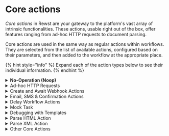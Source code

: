 # Core actions

_Core actions_ in Rewst are your gateway to the platform's vast array of intrinsic functionalities. These actions, usable right out of the box, offer features ranging from ad-hoc HTTP requests to document parsing.&#x20;

Core actions are used in the same way as regular actions within workflows. They are selected from the list of available actions, configured based on their parameters, and then added to the workflow at the appropriate place.

{% hint style="info" %}
Expand each of the action types below to see their individual information.
{% endhint %}

<details>

<summary><strong>No-Operation (Noop)</strong></summary>

* **Action Name:** `noop`
* **Description:** Does nothing. Often used for logic or as a placeholder in the workflow.
* **Parameters:** None.
* **Output:** None

</details>

<details>

<summary>Ad-hoc HTTP Requests</summary>

**Action Name:** `HTTP Request`

Performs an HTTP request to a specified URL, supporting a variety of methods, body content types, and configurations. This is useful for interacting with APIs or other web services within a workflow, or for performing any other tasks that involve HTTP requests.

**Parameters**

* **URL**: The URL to which the HTTP request is sent.
* **Request Method**: The HTTP method to use for the request. You can select from the dropdown options (`HEAD`, `GET`, `POST`, `PUT`, `DELETE`, `OPTIONS`, `TRACE`, `PATCH`, `PURGE`).
* **Auth Username**: The username for basic HTTP Authentication, if needed.
* **Auth Password**: The password for basic HTTP Authentication, if needed. _(This parameter is secret to ensure security.)_
* **Allow Redirects**: Specifies whether the HTTP request will follow redirects. By default, it's set to `true`.
* **Body**: The body to send with the request. This parameter is not required if `JSON` or `Files` is provided.
* **JSON**: The JSON body to send with the request. This field is not required if `Body` or `Files` is provided.
* **Files**: Here, you can add files to be uploaded with the HTTP request using `multipart/form-data`. Each file requires the following information:
  * **Field Name**: The name of the form field (not the filename).
  * **File Name**: The name of the file.
  * **File Contents**: Contents of the file to upload.
  * **File URL**: A publicly-accessible URL to the file contents to upload.
  * **Content Type**: The MIME type of the file to include in the multipart field.
* **Cookies**: Input the cookies to send with the request. You can add more than one cookie by clicking on the `+` icon.
* **Headers**: Specify the custom HTTP headers to be sent with the request. You can add more than one header by clicking on the `+` icon.
* **Params**: Enter the query parameters to be used with the HTTP request. You can add more than one parameter by clicking on the `+` icon.
* **Timeout**: Enter the timeout for the HTTP request in seconds. The default value is `5`.
* **Require Success Status**: If you check this box, the task will fail if a non-2xx HTTP status code is returned. This is useful for identifying and handling HTTP errors during the task's execution.

**Output**: The action returns the content returned by the server in response to the HTTP request. This could be a success message, a failure message, a data object, or any other content that the server sends as a response.

_<mark style="color:blue;">**Note**</mark><mark style="color:blue;">:</mark>_ _If you need more advanced security around calling particular endpoints, you can also use a_ [_Custom Integration_](../../configuration/integrations/custom-integrations/) _in addition to this HTTP Request action. This allows for enhanced security and customization when interacting with your external APIs._

</details>

<details>

<summary>Create and Await Webhook Actions</summary>

***

**Action Name:** `Create Webhook`

Allows for the creation of a one-off webhook for which can then be used by the `Await Webhook` action.

* **Parameters**: This action requires the methods allowed to access the webhook, the response status, response headers, response body, and an expiration timeout.
* **Output**: The output of this action is the webhook ID and the full URL of the webhook.

***

**Action Name:** `Await Webhook Request`

Waits for a request to a created one-off webhook. Once a request is received, the workflow continues.

* **Parameters**: This action only requires the ID of the webhook created from the `Create Webhook` action.
* **Output**: The output includes the HTTP method, query params, headers, JSON or form/multipart data in the body of the request, and the timestamp when the request was received.

</details>

<details>

<summary>Email, SMS &#x26; Confirmation Actions</summary>

**Action Name:** `sendmail`

Allows for the sending of an email.

* **Parameters:** This action requires a sender prefix (`sender`), with multiple options available, the recipient's email address (`to`), the subject of the email (`subject`), the title of the email (`title`), and the message body (`message`). It also has the option to render markdown as HTML (`render_markdown`). You can also fully control the HTML of the email with `(Custom HTML)`. This can also reference a template using the `{{ template(“guid”) }}` function.&#x20;
  * Note that if using the `Custom HTML` field, the message and title fields will be ignored
  * You cannot upload images to Rewst, so any image will need to be externally referenced
  * Emails will still be sent from the rewst.io domain
* **Output:** The task doesn't yield an output upon success. It will fail if there are any errors during the process of sending the email.

***

**Action Name:** `Send SMS`

Allows you to send a text message to a specified phone number.

* **Parameters**: This action requires the recipient's phone number (`phone_number`) and the text message (`message`) to be sent.
* **Output**: The output of this action will depend on the implementation details. Usually, it will return a confirmation message or an error message.

***

**Action Name:** `Confirmation Email`

Send a confirmation email with reply options to a specified recipient. \
This action pauses the workflow and places it in an `Awaiting-User-Input` state. The workflow will not proceed until the confirmation email is interacted with via buttons, or the task times out. You can configure task timeout on the **Advanced** tab of the action. Task time out means that the action fails. Note that this setup means that buttons are required for the workflow to proceed. \
\
![](<../../../.gitbook/assets/image (69).png>)

* **Parameters:** This action requires the recipient's email address (`to`), the subject of the email (`subject`), the title of the email (`title`), and the message body (`message`). It also offers user interaction buttons (`buttons`) and has the option to render markdown as HTML (`render_markdown`).
* **Output:** If the action is correctly executed, a confirmation email will be sent. Output variable `inquiry_result` is an output of the task and can be used to route the workflow in a specific path. `Inquiry_result` 's value is that of the button clicked, and is configured as a string value on the action itself in the workflow builder.

<figure><img src="../../../.gitbook/assets/image (68) (1).png" alt=""><figcaption></figcaption></figure>

* **Confirmation email class and confirmation examples**
  * Button classes:
    * Primary; primary
    * Default; default
    * Danger; danger
  * Title class:
    * Title; title
  * Customization options
    * Custom Button CSS - control the CSS styling for the buttons.
    * Custom footer - overwrite the default Rewst footer or remove the footer entirely.
    * Custom Title CSS - customize the title CSS.
    * Logo Link - customize the hyperlink for the logo image.
    * Logo URI:
      * This will take the link to the image itself.
      * **TIP**: This is essentially providing a value for the src param of a img tag. You could also provide a base64 encoded value.

- #### Example custom button CSS

```css
a,

a:visited,

a:hover,

a:active {

color: inherit !important;

}

  

table, td, div, h1, p {

font-family: "Times New Roman", Times, serif;

}

  

.primary {

background: #4d7c0f;

}

  

.default {

background: #365314;

}

  

.danger {

background: #dc2626;

}
```



*   #### Example custom footer



    ```
    <tr>

    <td

    style="text-align:center;padding:30px 0 30px 0;background-color:#1a2e05;color:#ffffff;">

    <p style="display:inline-block;margin-right:10px;">&copy; The Dougnut {% now 'local', '%Y' %}</p>

    <p style="display:inline-block;margin-right:10px;"><a

    href="https://rewst.io/terms-of-service/">Order</a></p>

    <p style="display:inline-block;margin-right:10px;"><a href="https://rewst.io/privacy-policy/">Contact Us</a></p>

      

    <p style="display:inline-block;margin-right:10px;color:#84cc16"><a href="mailto:support@rewst.io">Need

    Delivery?</a></p>

      

    <p style="display:inline-block;margin:0px 4px 0 4px;vertical-align:middle;"><a href="https://www.linkedin.com/company/rewst"><img

    src="https://rewst-splash.s3.us-east-2.amazonaws.com/linkedin.png" width="24" height="24"

    alt="linkedin"></a></p>

      

    <p style="display:inline-block;margin:0px 4px 0 4px;vertical-align:middle;"><a href="https://twitter.com/rewst_dot_io"><img

    src="https://rewst-splash.s3.us-east-2.amazonaws.com/twitter.png" width="24" height="24" alt="twitter"></a>

    </p>

      

    </td>

    </tr>
    ```
* #### Example custom title CSS

```
.title {

font-size: 20px;

line-height: 16px;

font-weight: 700;

font-style: normal;

color: #0c0a09;

text-decoration: none;

letter-spacing: 0px;

padding: 25px 30px 0 30px;

}
```

* #### Example logo link

```
https://google.com
```

* #### Example logo URI

```
https://www.svgrepo.com/download/533811/donuts-cake.svg
```

</details>

<details>

<summary>Delay Workflow Actions</summary>

**Action Name:** `Delay Workflow For Period`

Pauses the workflow for a specified duration.

* **Parameters:** The number of days, hours, minutes or seconds to delay the workflow.
* **Output:** No specific output, the workflow resumes after the specified delay.

***

**Action Name:** `Delay Workflow Until Date/Time`

Pauses the workflow until a specified date and time.

* **Parameters:** The date and time when the workflow should resume.
* **Output:** No specific output, the workflow resumes at the specified date and time.

</details>

<details>

<summary>Mock Task</summary>

**Action Name:** `mock`

**Overview**

The `Mock` action is designed to provide you with the capability to simulate the result of a not yet implemented action. This is particularly useful during workflow development and testing phases as it allows you to simulate responses from services that are not yet available or are impractical to call during the development process.

**When to Use**

The `Mock` action comes in handy in scenarios such as:

* When designing new workflows where certain steps are not fully implemented.
* In testing stages, to simulate conditions without making actual calls to the services.
* To create controlled conditions in your workflow for troubleshooting issues.

**Input Parameters**

The `Mock` action accepts the following parameter:

* **Mock Result:** This parameter should contain the key / value pairs that you want to be returned by this action. You can press the `+` to add as many objects as necessary.

**Example Usage**

You are developing a workflow that is expected to interact with a service which is not yet implemented. You know the expected format of the response, and you want to build and test your workflow logic based on that response.

Let's say you know the response will look something like this:

```json
{
  "name": "Rewsty",
  "valid": true,
  "message": "Successfully completed the task."
}
```

You can simulate this response using the `Mock` action as follows:

```yaml
mock_result:
  name: {{ CTX.name }}
  valid: true
  message: Successfully completed the task.
```

While using the `Mock` action, the values can be literal Jinja expressions like `{{ CTX.name }}`above. The action will return this exact input structure wrapped inside a `data` object, and the Jinja expressions will not be evaluated but returned as is. The result of the action on the workflow results page would look like:

**Result:**

```json
{
  "data": {
    "name": "{{ CTX.name }}",
    "valid": true,
    "message": "Successfully completed the task."
  }
}
```

This can be useful for catching issues early in the development phase such as incorrect Jinja expression usage, understanding how the workflow will handle dynamic data, or verifying that your workflow is properly constructed to handle the expected responses from services. It's a way to ensure that your workflow behaves as expected when it starts receiving actual dynamic data.

</details>

<details>

<summary>Debugging with Templates</summary>

**Action Name:** `Debug`

**Overview**

The `Debug` action is a utility feature in our workflow system, specifically designed to assist with debugging and logging purposes. This action can help in understanding the flow of data within your workflows, troubleshoot problems, and generally help you understand what's happening at a certain point in the workflow execution. It logs the input parameters it receives and returns the same as its output.

**When to Use**

You might want to use the `Debug` action in the following scenarios:

* When developing workflows, to see how data is flowing between tasks and actions.
* If you're troubleshooting an issue, to inspect the data that's being passed around.
* When you want to log specific information for auditing or reporting purposes.

**Input Parameters**

The `Debug` action accepts the following parameters:

* **text:** This is a general-purpose text field that will be logged and returned by the `Debug` action.
* **template:** This field takes a reference to a template in your environment that will be rendered and used as part of the action's input. The system will replace any variables in the template with its actual value at the time of template rendering.

**Example Usage**

Let's say we have a template named "Greeting Message" with content `# Hey there {{ CTX.name }}`.

We can use this template in the `Debug` action with the following parameters:

```yaml
text: Testing Debug Action
template: Greeting Message
```

Assuming `CTX.name` is set to `Rewsty`, the rendered template would be `# Hey there Rewsty`.

The `Debug` action will log these parameters and also return them as its output. The results of the action on the workflow results page would look like this:

**Result:**

```json
{
  "template": "# Hey there Rewsty",
  "text": "Testing Debug Action"
}
```

This tells us that `CTX.name` was set to`Rewsty`, and the text provided with this action was `Testing Debug Action`. Using this, you can better understand the state of your workflow at the point this `Debug` action was executed.

</details>

<details>

<summary>Parse HTML Action</summary>

#### Action Name: `Parse HTML`

#### Overview

The Parse HTML action is a versatile tool within Rewst, geared to pinpoint and extract specific elements or data from HTML documents. It leverages the power of BeautifulSoup, a Python library recognized for extracting data from HTML and XML files effectively.

#### When to Use

This action is particularly beneficial in these situations:

* **Data Extraction**: capturing specific information from the response of an HTTP request.
* **Content Clean-Up**: sieving out only the necessary data from complex HTML content.
* **Web Scraping**: automating the extraction of specific information from various web pages using defined tags, classes, or identifiers.

#### Action Parameters

The `Parse HTML` action accepts the following parameters:

* **HTML**: The HTML content to be parsed. This could be HTML content from a webpage, obtained using the `HTTP Request` Core Action.
* **Class**: Optionally finds HTML elements based on their `class` attribute.
* **ID**: Optionally searches for HTML elements based on their `ID` attribute.
* **Query**: Employs [BeautifulSoup filters](https://www.crummy.com/software/BeautifulSoup/bs4/doc/#kinds-of-filters) to specify the operation type:
  * `find_all` returns all instances of the defined HTML tag.
  * `find` returns only the first instance of the defined HTML tag.
  * `select` enables the use of CSS selectors for nested HTML tags.
* **String**: Optionally searches for specific text within the HTML content.
* **Value**: Identifies the tag or selector to search for in the HTML content. For example, `a` would find all anchor (`<a>`) tags in the HTML content.

#### Practical Use Case: Extracting Links from 'Hacker News'

This example involves making a `GET` request to the `Hacker News` website and parsing the returned HTML to extract all `<a>` links.

The first step uses the Core `HTTP Request` action to fetch the HTML content:

```yaml
publish_result_as: news
request_method: GET
URL: https://news.ycombinator.com
```

You can then use the `Parse HTML` action to extract all `<a>` links. The parameters for this action would be set as follows:

```yaml
html: {{ CTX.news }}
style: find_all
value: a
```

#### Example Workflow Results

Here's an example of how the `Parse HTML` action's input and output might look like on the workflow results page:

**Input from the HTTP Request:**

```json
html: {
  cookies: {},
  data: "<html>...</html>",
  headers: {...},
  status_code: 200
},
query: {
  style: "find_all",
  value: "a"
}
```

**Result:**

```yaml
[
  "<a href=\"https://news.ycombinator.com\"><img height=\"18\" src=\"y18.svg\" style=\"border:1px white solid; display:block\" width=\"18\"/></a>",
  "<a href=\"news\">Hacker News</a>",
  "<a href=\"newest\">new</a>",
  "<a href=\"front\">past</a>",
  "<a href=\"newcomments\">comments</a>",
  "<a href=\"ask\">ask</a>",
  "<a href=\"show\">show</a>",
  "<a href=\"jobs\">jobs</a>",
  "<a href=\"submit\">submit</a>",
  "<a href=\"login?goto=news\">login</a>"
]
```

This result contains all `<a>` tags found in the HTML content.

To further refine this output, returning only links for externally referenced pages, use the `select` query style, along with advanced CSS filters:

```yaml
html: {{ CTX.news }},
style: select
value: .titleline a[href^='https://']
```

The result is a list of strings containing all `<a>` tags that meet the newly specified criteria:

```json
[
  "<a href=\"https://arxiv.org/abs/2308.00676\" rel=\"noreferrer\">Electronic Structure of LK-99</a>",
  "<a href=\"https://www.science.org/content/blog-post/room-temperature-superconductor-new-developments\" rel=\"noreferrer\">A room-temperature superconductor? New developments</a>",
  "<a href=\"https://sophiehoulden.com/randomstuff/epitime/?revised\" rel=\"noreferrer\">Epicycle Clock</a>",
  "<a href=\"https://howardism.org/Technical/Emacs/new-window-manager.html\" rel=\"noreferrer\">Emacs is my new window manager</a>",
  "<a href=\"https://ploum.net/2023-08-01-splitting-the-web.html\" rel=\"noreferrer\">Splitting the Web</a>",
  "<a href=\"https://twitter.com/zebulgar/status/1686498517227814912\" rel=\"noreferrer\">Unconfirmed video showing potential LK-99 sample exhibiting the Meissner effect</a>",
  "<a href=\"https://magicloops.dev\" rel=\"noreferrer\">Show HN: Magic Loops – Combine LLMs and code to create simple automations</a>",
  "<a href=\"https://arxiv.org/abs/2307.08378\" rel=\"noreferrer\">eGPU: A 750 MHz Class Soft GPGPU for FPGA</a>"
]
```

To further understand CSS selectors, you can refer to this [w3schools article](https://www.w3schools.com/cssref/css_selectors.php).

_**Tip**: Parse HTML's functionalities include finding elements by tags (`<h1>`), class (`class_="abc"`), text (`string="The content"`), or id (`{"id": "abc"}`). When `string` is the sole argument, only the text is returned, not the whole element, which can help you fine-tune data extraction._

</details>

<details>

<summary>Parse XML Action</summary>

#### Action Name: `Parse XML`

#### Overview

The Core Parse XML action in Rewst is designed to locate and extract specific elements or data from XML documents. This powerful tool, backed by an efficient Python library, facilitates precise data extraction from XML files, simplifying the process of parsing complex data structures.

#### When to Use

Consider using the Parse XML action in these scenarios:

* **Data Extraction and Content Clean-Up:** Capture specific information or filter out necessary data from XML-formatted content. This is particularly useful in processing responses from HTTP requests or handling complex XML documents.
* **Web Scraping:** Automate the extraction of specific information from various XML sources using defined tags, attributes, or identifiers. It enables you to precisely target the data you need from web resources.

#### Action Parameters

The Core Parse XML action requires the following parameters:

* **XML**: The XML content that needs to be parsed. This could be XML content from an API response, obtained using the HTTP Request Core Action.
* **Attributes**: (Optional) Allows you to find XML elements based on their attribute key.
* **ID**: (Optional) Permits searching for XML elements based on their ID attribute.
* **Selector**: Determines the operation type. Options include:
  * `find`: Returns only the first instance of the defined XML tag.
  * `find_all`: Returns all instances of the defined XML tag.
  * `select`: Enables the use of XPath expressions for nested XML tags or conditional searches.
* **String**: (Optional) Allows you to search for specific text within the XML content.
* **Value**: Specifies the tag or selector to search for in the XML content.

#### Practical Use Case: Extracting Books from a Bookstore's XML Data

Before diving into parsing XML data, you'll need to fetch the XML file. In this use case, the XML file is fetched from a public URL which contains bookstore data in XML format. The first task in the workflow, called `get_books`, uses the Core `HTTP Request` action to fetch this XML content:

**Input Parameters:**

```yaml
url: http://books.toscrape.com/catalogue/category/books_1/index.html
request_method: GET
publish_result_as: get_books
```

The result from this task will look something like this:

```json
{
  "cookies": {},
  "data": "<bookstore>...</bookstore>",
  "headers": {...},
  "status_code": 200
}
```

The `data` field contains the XML content, which is the input for the `Parse XML` action. The XML content is passed using the Context (`CTX`) object as `CTX.books.data`.

**Finding the First Book**

In this scenario, we are using the `find` operation to return the first `book` element in the XML:

**Input Parameters:**

```yaml
input:
  xml: {{CTX.books.data}}
  selector: find
  value: book
```

The result from this task will look something like this:

```json
{
  "value": "<book category=\"cooking\"><title lang=\"en\">Everyday Italian</title><author>Giada De Laurentiis</author><year>2005</year><price>30.00</price></book>"
}
```

The output includes the first `book` element in the XML content.

**Selecting All 'Children' Category Books**

For a more complex operation, we can use the `select` operation with an XPath expression to extract all `book` tags where the `category` attribute is `children`.

**Input Parameters:**

```yaml
xml: {{CTX.books.data}}
selector: select
value: book[category='children']
```

**Result:**

```json
{
  "value": "<book category=\"children\"><title lang=\"en\">Harry Potter</title><author>J K. Rowling</author><year>2005</year><price>29.99</price></book>"
}
```

The result includes all `book` tags where the `category` attribute is `children`.

#### Conclusion

The `Parse XML` action provides a powerful way to parse XML data, enabling the extraction of specific data points based on `tags`, `attribute keys`, `text`, or `id`. It provides both simple and advanced operations, catering to various complexity levels of XML parsing requirements.

For additional understanding on XPath expressions, refer to this [w3schools article](https://www.w3schools.com/xml/xpath_intro.asp).

</details>

<details>

<summary>Other Core Actions</summary>

***

**DNS Query**

**Action Name:** `DNS Query`

* **Description:** Queries a nameserver for DNS records associated with a given URL.
* **Parameters:** The URL to query the Nameserver for, the field to query from the nameserver, timeout for the DNS Query (optional, default 60), and the nameserver to use for the query (several options available including Google, Cloudflare, OpenDNS).
* **Output:** The specified DNS records associated with the given URL from the queried nameserver.

***

**Generate Password**

**Action Name:** `Generate Password V2`

* **Description:** An upgrade from the deprecated password generation action. It crafts a cryptographically secure password with user-specified values. (_This is recommended for use over the deprecated Password Action due to its upgraded structure.)_
* **Parameters:** length, minimum counts of numeric and capital letter characters, and optional punctuation characters.
* **Output:** the generated password is presented under the "password" key in the output.

***

**UUID**

**Action Name:** `uuid`

* **Description:** Generates a new UUID (Universally Unique Identifier).
* **Parameters:** UUID type (options include `uuid1` and `uuid4`, defaults to `uuid4`).
* **Output:** The generated UUID.

</details>


